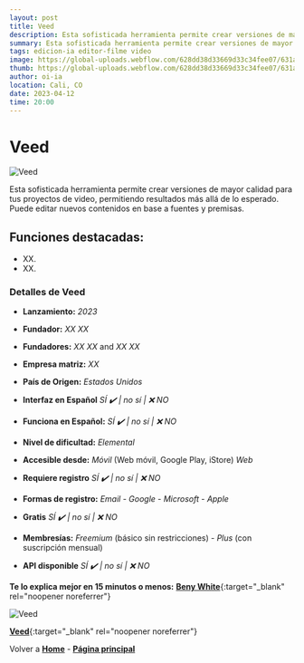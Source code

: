```yaml
---
layout: post
title: Veed
description: Esta sofisticada herramienta permite crear versiones de mayor calidad para tus proyectos de video, permitiendo resultados más allá de lo esperado.
summary: Esta sofisticada herramienta permite crear versiones de mayor calidad para tus proyectos de video, permitiendo resultados más allá de lo esperado. Puede editar nuevos contenidos en base a fuentes y premisas.
tags: edicion-ia editor-filme video
image: https://global-uploads.webflow.com/628dd38d33669d33c34fee07/631a1d43a1fda983ccf84cb4_Apps-04.webp
thumb: https://global-uploads.webflow.com/628dd38d33669d33c34fee07/631a1d43a1fda983ccf84cb4_Apps-04.webp
author: oi-ia
location: Cali, CO
date: 2023-04-12
time: 20:00
---
```


# Veed

![Veed](https://global-uploads.webflow.com/628dd38d33669d33c34fee07/631a1d43a1fda983ccf84cb4_Apps-04.webp)

Esta sofisticada herramienta permite crear versiones de mayor calidad para tus proyectos de video, permitiendo resultados más allá de lo esperado. Puede editar nuevos contenidos en base a fuentes y premisas.

## Funciones destacadas:

- XX.
- XX.

### Detalles de Veed

- **Lanzamiento:**
  _2023_

- **Fundador:**
  _XX XX_
- **Fundadores:**
  _XX XX_ and _XX XX_

- **Empresa matriz:**
  _XX_

- **País de Origen:**
  _Estados Unidos_

- **Interfaz en Español**
  _SÍ ✔️ | no_
  _sí | ❌ NO_

- **Funciona en Español:**
  _SÍ ✔️ | no_
  _sí | ❌ NO_

- **Nivel de dificultad:**
  _Elemental_

- **Accesible desde:**
  _Móvil_ (Web móvil, Google Play, iStore)
  _Web_

- **Requiere registro**
  _SÍ ✔️ | no_
  _sí | ❌ NO_

- **Formas de registro:**
  _Email_ - _Google_ - _Microsoft_ - _Apple_

- **Gratis**
  _SÍ ✔️ | no_
  _sí | ❌ NO_

- **Membresías:**
  _Freemium_ (básico sin restricciones) - _Plus_ (con suscripción mensual)

- **API disponible**
  _SÍ ✔️ | no_
  _sí | ❌ NO_

**Te lo explica mejor en 15 minutos o menos:**
[**Beny White**](https://www.youtube.com/watch?v=eEwlgYpptPk){:target="\_blank" rel="noopener noreferrer"}

![Veed](https://global-uploads.webflow.com/628dd38d33669d33c34fee07/631a1d43a1fda983ccf84cb4_Apps-04.webp)

[**Veed**](https://www.veed.io/){:target="\_blank" rel="noopener noreferrer"}

Volver a [**Home**](https://lucfreelance.github.io/board/) -
[**Página principal**](https://oportunidadesilimitadas.com)

